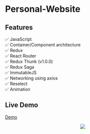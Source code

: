 # Personal-Website

## Features
:white_check_mark: JavaScript <br/>
:white_check_mark: Container/Component architecture <br/>
:white_check_mark: Redux <br/>
:white_check_mark: React Router <br/>
:white_check_mark: Redux Thunk (v1.0.0) <br/>
:white_check_mark: Redux Saga <br/>
:white_check_mark: ImmutableJS <br/>
:white_check_mark: Networking using axios <br/>
:white_check_mark: Reselect<br/>
:white_check_mark: Animation<br/>

## Live Demo
[Demo](https://minida-cccbf.firebaseapp.com/)

<p align="center">
    <a href="art/launcher.png">
        <img src="https://user-images.githubusercontent.com/26871154/41097444-98b8ec94-6a60-11e8-9f4b-4c396adf1de9.png"/>
    </a>
</p>
